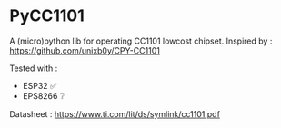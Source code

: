 # PyCC1101

A (micro)python lib for operating CC1101 lowcost chipset.
Inspired by : https://github.com/unixb0y/CPY-CC1101

Tested with : 
- ESP32 ✅
- EPS8266 ❔



Datasheet : https://www.ti.com/lit/ds/symlink/cc1101.pdf
